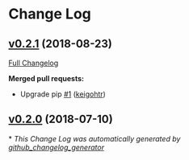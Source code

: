 # Change Log

## [v0.2.1](https://github.com/rekcurd/dockerfiles/tree/v0.2.1) (2018-08-23)
[Full Changelog](https://github.com/rekcurd/dockerfiles/compare/v0.2.0...v0.2.1)

**Merged pull requests:**

- Upgrade pip [\#1](https://github.com/rekcurd/dockerfiles/pull/1) ([keigohtr](https://github.com/keigohtr))

## [v0.2.0](https://github.com/rekcurd/dockerfiles/tree/v0.2.0) (2018-07-10)


\* *This Change Log was automatically generated by [github_changelog_generator](https://github.com/skywinder/Github-Changelog-Generator)*